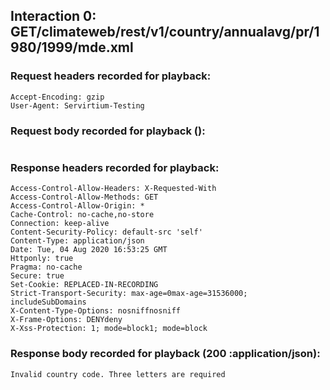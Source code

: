 ## Interaction 0: GET/climateweb/rest/v1/country/annualavg/pr/1980/1999/mde.xml

### Request headers recorded for playback:

```
Accept-Encoding: gzip
User-Agent: Servirtium-Testing

```

### Request body recorded for playback ():

```

```


### Response headers recorded for playback:

```
Access-Control-Allow-Headers: X-Requested-With
Access-Control-Allow-Methods: GET
Access-Control-Allow-Origin: *
Cache-Control: no-cache,no-store
Connection: keep-alive
Content-Security-Policy: default-src 'self'
Content-Type: application/json
Date: Tue, 04 Aug 2020 16:53:25 GMT
Httponly: true
Pragma: no-cache
Secure: true
Set-Cookie: REPLACED-IN-RECORDING
Strict-Transport-Security: max-age=0max-age=31536000; includeSubDomains
X-Content-Type-Options: nosniffnosniff
X-Frame-Options: DENYdeny
X-Xss-Protection: 1; mode=block1; mode=block

```

### Response body recorded for playback (200 :application/json):

```
Invalid country code. Three letters are required
```
